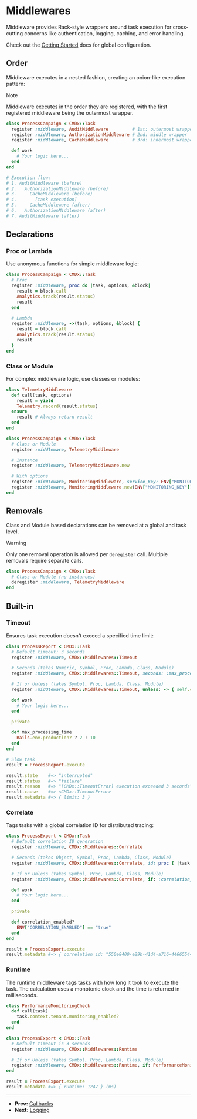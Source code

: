 # Middlewares

Middleware provides Rack-style wrappers around task execution for cross-cutting concerns like authentication, logging, caching, and error handling.

Check out the [Getting Started](https://github.com/drexed/cmdx/blob/main/docs/getting_started.md#middlewares) docs for global configuration.

## Order

Middleware executes in a nested fashion, creating an onion-like execution pattern:

> [!NOTE]
> Middleware executes in the order they are registered, with the first registered middleware being the outermost wrapper.

```ruby
class ProcessCampaign < CMDx::Task
  register :middleware, AuditMiddleware         # 1st: outermost wrapper
  register :middleware, AuthorizationMiddleware # 2nd: middle wrapper
  register :middleware, CacheMiddleware         # 3rd: innermost wrapper

  def work
    # Your logic here...
  end
end

# Execution flow:
# 1. AuditMiddleware (before)
# 2.   AuthorizationMiddleware (before)
# 3.     CacheMiddleware (before)
# 4.       [task execution]
# 5.     CacheMiddleware (after)
# 6.   AuthorizationMiddleware (after)
# 7. AuditMiddleware (after)
```

## Declarations

### Proc or Lambda

Use anonymous functions for simple middleware logic:

```ruby
class ProcessCampaign < CMDx::Task
  # Proc
  register :middleware, proc do |task, options, &block|
    result = block.call
    Analytics.track(result.status)
    result
  end

  # Lambda
  register :middleware, ->(task, options, &block) {
    result = block.call
    Analytics.track(result.status)
    result
  }
end
```

### Class or Module

For complex middleware logic, use classes or modules:

```ruby
class TelemetryMiddleware
  def call(task, options)
    result = yield
    Telemetry.record(result.status)
  ensure
    result # Always return result
  end
end

class ProcessCampaign < CMDx::Task
  # Class or Module
  register :middleware, TelemetryMiddleware

  # Instance
  register :middleware, TelemetryMiddleware.new

  # With options
  register :middleware, MonitoringMiddleware, service_key: ENV["MONITORING_KEY"]
  register :middleware, MonitoringMiddleware.new(ENV["MONITORING_KEY"])
end
```

## Removals

Class and Module based declarations can be removed at a global and task level.

> [!WARNING]
> Only one removal operation is allowed per `deregister` call. Multiple removals require separate calls.

```ruby
class ProcessCampaign < CMDx::Task
  # Class or Module (no instances)
  deregister :middleware, TelemetryMiddleware
end
```

## Built-in

### Timeout

Ensures task execution doesn't exceed a specified time limit:

```ruby
class ProcessReport < CMDx::Task
  # Default timeout: 3 seconds
  register :middleware, CMDx::Middlewares::Timeout

  # Seconds (takes Numeric, Symbol, Proc, Lambda, Class, Module)
  register :middleware, CMDx::Middlewares::Timeout, seconds: :max_processing_time

  # If or Unless (takes Symbol, Proc, Lambda, Class, Module)
  register :middleware, CMDx::Middlewares::Timeout, unless: -> { self.class.name.include?("Quick") }

  def work
    # Your logic here...
  end

  private

  def max_processing_time
    Rails.env.production? ? 2 : 10
  end
end

# Slow task
result = ProcessReport.execute

result.state    #=> "interrupted"
result.status   #=> "failure"
result.reason   #=> "[CMDx::TimeoutError] execution exceeded 3 seconds"
result.cause    #=> <CMDx::TimeoutError>
result.metadata #=> { limit: 3 }
```

### Correlate

Tags tasks with a global correlation ID for distributed tracing:

```ruby
class ProcessExport < CMDx::Task
  # Default correlation ID generation
  register :middleware, CMDx::Middlewares::Correlate

  # Seconds (takes Object, Symbol, Proc, Lambda, Class, Module)
  register :middleware, CMDx::Middlewares::Correlate, id: proc { |task| task.context.session_id }

  # If or Unless (takes Symbol, Proc, Lambda, Class, Module)
  register :middleware, CMDx::Middlewares::Correlate, if: :correlation_enabled?

  def work
    # Your logic here...
  end

  private

  def correlation_enabled?
    ENV["CORRELATION_ENABLED"] == "true"
  end
end

result = ProcessExport.execute
result.metadata #=> { correlation_id: "550e8400-e29b-41d4-a716-446655440000" }
```

### Runtime

The runtime middleware tags tasks with how long it took to execute the task.
The calculation uses a monotonic clock and the time is returned in milliseconds.

```ruby
class PerformanceMonitoringCheck
  def call(task)
    task.context.tenant.monitoring_enabled?
  end
end

class ProcessExport < CMDx::Task
  # Default timeout is 3 seconds
  register :middleware, CMDx::Middlewares::Runtime

  # If or Unless (takes Symbol, Proc, Lambda, Class, Module)
  register :middleware, CMDx::Middlewares::Runtime, if: PerformanceMonitoringCheck
end

result = ProcessExport.execute
result.metadata #=> { runtime: 1247 } (ms)
```

---

- **Prev:** [Callbacks](callbacks.md)
- **Next:** [Logging](logging.md)
